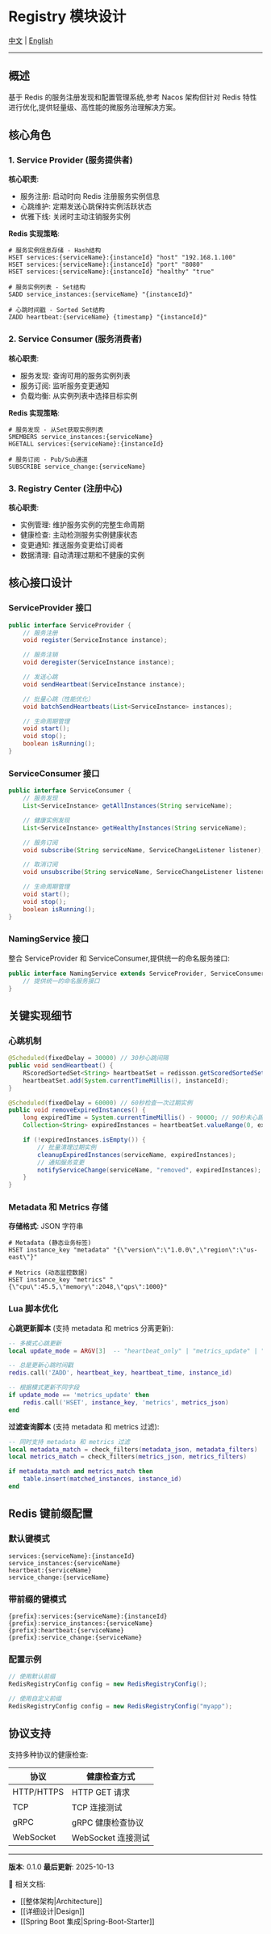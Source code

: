 # Registry 模块设计

[中文](Registry-Design) | [English](Registry-Design-en)

---

## 概述

基于 Redis 的服务注册发现和配置管理系统,参考 Nacos 架构但针对 Redis 特性进行优化,提供轻量级、高性能的微服务治理解决方案。

## 核心角色

### 1. Service Provider (服务提供者)

**核心职责**:
- 服务注册: 启动时向 Redis 注册服务实例信息
- 心跳维护: 定期发送心跳保持实例活跃状态
- 优雅下线: 关闭时主动注销服务实例

**Redis 实现策略**:
```redis
# 服务实例信息存储 - Hash结构
HSET services:{serviceName}:{instanceId} "host" "192.168.1.100"
HSET services:{serviceName}:{instanceId} "port" "8080"
HSET services:{serviceName}:{instanceId} "healthy" "true"

# 服务实例列表 - Set结构
SADD service_instances:{serviceName} "{instanceId}"

# 心跳时间戳 - Sorted Set结构
ZADD heartbeat:{serviceName} {timestamp} "{instanceId}"
```

### 2. Service Consumer (服务消费者)

**核心职责**:
- 服务发现: 查询可用的服务实例列表
- 服务订阅: 监听服务变更通知
- 负载均衡: 从实例列表中选择目标实例

**Redis 实现策略**:
```redis
# 服务发现 - 从Set获取实例列表
SMEMBERS service_instances:{serviceName}
HGETALL services:{serviceName}:{instanceId}

# 服务订阅 - Pub/Sub通道
SUBSCRIBE service_change:{serviceName}
```

### 3. Registry Center (注册中心)

**核心职责**:
- 实例管理: 维护服务实例的完整生命周期
- 健康检查: 主动检测服务实例健康状态
- 变更通知: 推送服务变更给订阅者
- 数据清理: 自动清理过期和不健康的实例

## 核心接口设计

### ServiceProvider 接口

```java
public interface ServiceProvider {
    // 服务注册
    void register(ServiceInstance instance);

    // 服务注销
    void deregister(ServiceInstance instance);

    // 发送心跳
    void sendHeartbeat(ServiceInstance instance);

    // 批量心跳（性能优化）
    void batchSendHeartbeats(List<ServiceInstance> instances);

    // 生命周期管理
    void start();
    void stop();
    boolean isRunning();
}
```

### ServiceConsumer 接口

```java
public interface ServiceConsumer {
    // 服务发现
    List<ServiceInstance> getAllInstances(String serviceName);

    // 健康实例发现
    List<ServiceInstance> getHealthyInstances(String serviceName);

    // 服务订阅
    void subscribe(String serviceName, ServiceChangeListener listener);

    // 取消订阅
    void unsubscribe(String serviceName, ServiceChangeListener listener);

    // 生命周期管理
    void start();
    void stop();
    boolean isRunning();
}
```

### NamingService 接口

整合 ServiceProvider 和 ServiceConsumer,提供统一的命名服务接口:

```java
public interface NamingService extends ServiceProvider, ServiceConsumer {
    // 提供统一的命名服务接口
}
```

## 关键实现细节

### 心跳机制

```java
@Scheduled(fixedDelay = 30000) // 30秒心跳间隔
public void sendHeartbeat() {
    RScoredSortedSet<String> heartbeatSet = redisson.getScoredSortedSet(heartbeatKey);
    heartbeatSet.add(System.currentTimeMillis(), instanceId);
}

@Scheduled(fixedDelay = 60000) // 60秒检查一次过期实例
public void removeExpiredInstances() {
    long expiredTime = System.currentTimeMillis() - 90000; // 90秒未心跳视为过期
    Collection<String> expiredInstances = heartbeatSet.valueRange(0, expiredTime);

    if (!expiredInstances.isEmpty()) {
        // 批量清理过期实例
        cleanupExpiredInstances(serviceName, expiredInstances);
        // 通知服务变更
        notifyServiceChange(serviceName, "removed", expiredInstances);
    }
}
```

### Metadata 和 Metrics 存储

**存储格式**: JSON 字符串

```redis
# Metadata (静态业务标签)
HSET instance_key "metadata" "{\"version\":\"1.0.0\",\"region\":\"us-east\"}"

# Metrics (动态监控数据)
HSET instance_key "metrics" "{\"cpu\":45.5,\"memory\":2048,\"qps\":1000}"
```

### Lua 脚本优化

**心跳更新脚本** (支持 metadata 和 metrics 分离更新):
```lua
-- 多模式心跳更新
local update_mode = ARGV[3]  -- "heartbeat_only" | "metrics_update" | "metadata_update" | "full_update"

-- 总是更新心跳时间戳
redis.call('ZADD', heartbeat_key, heartbeat_time, instance_id)

-- 根据模式更新不同字段
if update_mode == 'metrics_update' then
    redis.call('HSET', instance_key, 'metrics', metrics_json)
end
```

**过滤查询脚本** (支持 metadata 和 metrics 过滤):
```lua
-- 同时支持 metadata 和 metrics 过滤
local metadata_match = check_filters(metadata_json, metadata_filters)
local metrics_match = check_filters(metrics_json, metrics_filters)

if metadata_match and metrics_match then
    table.insert(matched_instances, instance_id)
end
```

## Redis 键前缀配置

### 默认键模式
```
services:{serviceName}:{instanceId}
service_instances:{serviceName}
heartbeat:{serviceName}
service_change:{serviceName}
```

### 带前缀的键模式
```
{prefix}:services:{serviceName}:{instanceId}
{prefix}:service_instances:{serviceName}
{prefix}:heartbeat:{serviceName}
{prefix}:service_change:{serviceName}
```

### 配置示例
```java
// 使用默认前缀
RedisRegistryConfig config = new RedisRegistryConfig();

// 使用自定义前缀
RedisRegistryConfig config = new RedisRegistryConfig("myapp");
```

## 协议支持

支持多种协议的健康检查:

| 协议 | 健康检查方式 |
|------|-------------|
| HTTP/HTTPS | HTTP GET 请求 |
| TCP | TCP 连接测试 |
| gRPC | gRPC 健康检查协议 |
| WebSocket | WebSocket 连接测试 |

---

**版本**: 0.1.0
**最后更新**: 2025-10-13

🔗 相关文档:
- [[整体架构|Architecture]]
- [[详细设计|Design]]
- [[Spring Boot 集成|Spring-Boot-Starter]]
